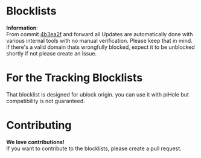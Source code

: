 # Blocklists


**Information**:<br>
From commit [4b3ea2f](https://github.com/Copy05/Blocklists/commit/4b3ea2feacb664e44e0222286b2eb8837fdb22e5) and forward all Updates are automatically done with various internal tools with no manual verification. Please keep that in mind. if there's a valid domain thats wrongfully blocked, expect it to be unblocked shortly if not please create an issue.

# For the Tracking Blocklists
That blocklist is designed for ublock origin. you can use it with piHole but compatibility is not guaranteed.

# Contributing

**We love contributions!**<br>
If you want to contribute to the blocklists, please create a pull request.